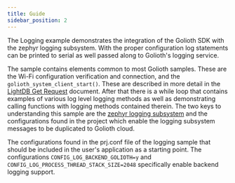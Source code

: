 ```yaml
---
title: Guide
sidebar_position: 2
---
```

The Logging example demonstrates the integration of the Golioth SDK with the zephyr logging subsystem.  With the proper configuration log statements can be printed to serial as well passed along to Golioth's logging service.

The sample contains elements common to most Golioth samples.  These are the Wi-Fi configuration verification and connection, and the ```golioth_system_client_start()```. These are described in more detail in the [LightDB Get Request](https://3000-azure-hoverfly-zxovpapf.ws-us21.gitpod.io/firmware/device-sdk/light-db/guide-lightdb-get) document.  After that there is a while loop that contains examples of various log level logging methods as well as demonstrating calling functions with logging methods contained therein.  The two keys to understanding this sample are the [zephyr logging subsystem](https://docs.zephyrproject.org/latest/reference/logging/index.html) and the configurations found in the project which enable the logging subsystem messages to be duplicated to Golioth cloud.

The configurations found in the prj.conf file of the logging sample that should be included in the user's application as a starting point. The configurations ```CONFIG_LOG_BACKEND_GOLIOTH=y``` and ```CONFIG_LOG_PROCESS_THREAD_STACK_SIZE=2048``` specifically enable backend logging support.
